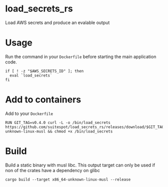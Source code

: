 # load_secrets_rs

Load AWS secrets and produce an evalable output

# Usage

Run the command in your `Dockerfile` before starting the main application code.

```
if [ ! -z "$AWS_SECRETS_ID" ]; then
  eval `load_secrets`
fi
```

# Add to containers

Add to your `Dockerfile`

```
RUN GIT_TAG=v0.4.0 curl -L -o /bin/load_secrets https://github.com/suitespot/load_secrets_rs/releases/download/$GIT_TAG/load_secrets_x86_64-unknown-linux-musl && chmod +x /bin/load_secrets
```

# Build

Build a static binary with musl libc. This output target can only be used if non of the crates have a dependency on glibc

```
cargo build --target x86_64-unknown-linux-musl --release
```
